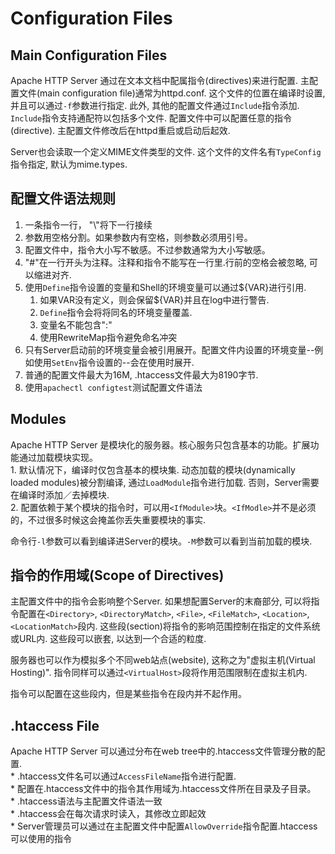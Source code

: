 # Configuration Files


## Main Configuration Files

Apache HTTP Server 通过在文本文档中配属指令(directives)来进行配置. 主配置文件(main configuration file)通常为httpd.conf. 这个文件的位置在编译时设置, 并且可以通过```-f```参数进行指定. 此外, 其他的配置文件通过```Include```指令添加. ```Include```指令支持通配符以包括多个文件. 配置文件中可以配置任意的指令(directive). 主配置文件修改后在httpd重启或启动后起效. 

Server也会读取一个定义MIME文件类型的文件. 这个文件的文件名有```TypeConfig```指令指定, 默认为mime.types.

## 配置文件语法规则
1. 一条指令一行， "\\"将下一行接续  
2. 参数用空格分割。如果参数内有空格，则参数必须用引号。  
3. 配置文件中，指令大小写不敏感。不过参数通常为大小写敏感。  
4. "\#"在一行开头为注释。注释和指令不能写在一行里.行前的空格会被忽略, 可以缩进对齐.  
5. 使用```Define```指令设置的变量和Shell的环境变量可以通过${VAR}进行引用.   
	1. 如果VAR没有定义，则会保留${VAR}并且在log中进行警告.   
	2. ```Define```指令会将将同名的环境变量覆盖.  
	3. 变量名不能包含":"  
	4. 使用RewriteMap指令避免命名冲突    
6. 只有Server启动前的环境变量会被引用展开。配置文件内设置的环境变量--例如使用```SetEnv```指令设置的--会在使用时展开.  
7. 普通的配置文件最大为16M, .htaccess文件最大为8190字节.  
8. 使用```apachectl configtest```测试配置文件语法  

## Modules

Apache HTTP Server 是模块化的服务器。核心服务只包含基本的功能。扩展功能通过加载模块实现。  
	1. 默认情况下，编译时仅包含基本的模块集. 动态加载的模块(dynamically loaded modules)被分割编译, 通过```LoadModule```指令进行加载. 否则，Server需要在编译时添加／去掉模块.  
	2. 配置依赖于某个模块的指令时，可以用```<IfModule>```块。```<IfModle>```并不是必须的，不过很多时候这会掩盖你丢失重要模块的事实.  

命令行```-l```参数可以看到编译进Server的模块。```-M```参数可以看到当前加载的模块.


## 指令的作用域(Scope of Directives)

主配置文件中的指令会影响整个Server. 如果想配置Server的末裔部分, 可以将指令配置在```<Directory>```, ```<DirectoryMatch>```, ```<File>```, ```<FileMatch>```, ```<Location>```, ```<LocationMatch>```段内. 这些段(section)将指令的影响范围控制在指定的文件系统或URL内. 这些段可以嵌套, 以达到一个合适的粒度.

服务器也可以作为模拟多个不同web站点(website), 这称之为"虚拟主机(Virtual Hosting)". 指令同样可以通过```<VirtualHost>```段将作用范围限制在虚拟主机内.

指令可以配置在这些段内，但是某些指令在段内并不起作用。

## .htaccess File

Apache HTTP Server 可以通过分布在web tree中的.htaccess文件管理分散的配置.  
	* .htaccess文件名可以通过```AccessFileName```指令进行配置.   
	* 配置在.htaccess文件中的指令其作用域为.htaccess文件所在目录及子目录。  
	* .htaccess语法与主配置文件语法一致  
	* .htaccess会在每次请求时读入，其修改立即起效  
	* Server管理员可以通过在主配置文件中配置```AllowOverride```指令配置.htaccess可以使用的指令  

